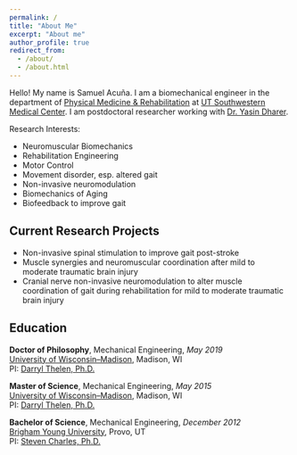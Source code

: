 ```yaml
---
permalink: /
title: "About Me"
excerpt: "About me"
author_profile: true
redirect_from: 
  - /about/
  - /about.html
---
```


Hello! My name is Samuel Acuña. I am a biomechanical engineer in the department of [Physical Medicine & Rehabilitation](https://www.utsouthwestern.edu/education/medical-school/departments/physical-medicine/) at [UT Southwestern Medical Center](https://www.utsouthwestern.edu). I am postdoctoral researcher working with [Dr. Yasin Dharer](https://www.utsouthwestern.edu/education/graduate-school/programs/biomedical-engineering/program-faculty.html).

Research Interests:
- Neuromuscular Biomechanics
- Rehabilitation Engineering
- Motor Control
- Movement disorder, esp. altered gait
- Non-invasive neuromodulation
- Biomechanics of Aging
- Biofeedback to improve gait

## Current Research Projects
- Non-invasive spinal stimulation to improve gait post-stroke
- Muscle synergies and neuromuscular coordination after mild to moderate traumatic brain injury
- Cranial nerve non-invasive neuromodulation to alter muscle coordination of gait during rehabilitation for mild to moderate traumatic brain injury


## Education
**Doctor of Philosophy**, Mechanical Engineering, _May 2019_<br />
[University of Wisconsin–Madison](http://www.wisc.edu), Madison, WI<br />
PI: [Darryl Thelen, Ph.D.](https://directory.engr.wisc.edu/me/Faculty/Thelen_Darryl/)

**Master of Science**, Mechanical Engineering, _May 2015_<br />
[University of Wisconsin–Madison](http://www.wisc.edu), Madison, WI<br />
PI: [Darryl Thelen, Ph.D.](https://directory.engr.wisc.edu/me/Faculty/Thelen_Darryl/)

**Bachelor of Science**, Mechanical Engineering, _December 2012_<br />
[Brigham Young University](http://www.byu.edu), Provo, UT<br />
PI: [Steven Charles, Ph.D.](https://me.byu.edu/faculty/stevencharles)
